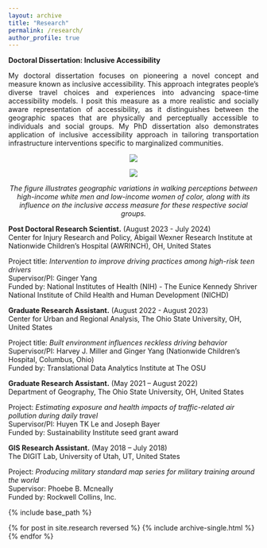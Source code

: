 ```yaml
---
layout: archive
title: "Research"
permalink: /research/
author_profile: true
---
```

<b>Doctoral Dissertation: Inclusive Accessibility</b>
<p align="justify">My doctoral dissertation focuses on pioneering a novel concept and measure known as inclusive accessibility. This approach integrates people’s diverse travel choices and experiences into advancing space-time accessibility models. I posit this measure as a more realistic and socially aware representation of accessibility, as it distinguishes between the geographic spaces that are physically and perceptually accessible to individuals and social groups. My PhD dissertation also demonstrates application of inclusive accessibility approach in tailoring transportation infrastructure interventions specific to marginalized communities. </p>

<p align="center"> <img src="/images/walking impedance.png" style = "border:0"> </p>
<p align="center"> <img src="/images/Inclusive access.png" style = "border:0"> </p>
<p font size = "8" align="center"><i> The figure illustrates geographic variations in walking perceptions between high-income white men and low-income women of color, along with its influence on the inclusive access measure for these respective social groups. </i></p>


<b>Post Doctoral Research Scientist.</b> (August 2023 - July 2024)
<br>Center for Injury Research and Policy, Abigail Wexner Research Institute at Nationwide Children’s Hospital (AWRINCH), OH, United States

Project title: <i>Intervention to improve driving practices among high-risk teen drivers</i>
<br>Supervisor/PI: Ginger Yang
<br>Funded by: National Institutes of Health (NIH) - The Eunice Kennedy Shriver National Institute of Child Health and Human Development (NICHD)

<b>Graduate Research Assistant.</b> (August 2022 - August 2023)
<br>Center for Urban and Regional Analysis, The Ohio State University, OH, United States

Project title: <i>Built environment influences reckless driving behavior</i>
<br>Supervisor/PI: Harvey J. Miller and Ginger Yang (Nationwide Children’s Hospital, Columbus, Ohio)
<br>Funded by: Translational Data Analytics Institute at The OSU

<b>Graduate Research Assistant.</b>	(May 2021 – August 2022)
<br>Department of Geography, The Ohio State University, OH, United States

Project: <i>Estimating exposure and health impacts of traffic-related air pollution during daily travel</i>
<br>Supervisor/PI: Huyen TK Le and Joseph Bayer
<br>Funded by: Sustainability Institute seed grant award

<b>GIS Research Assistant.</b>	(May 2018 – July 2018)
<br>The DIGIT Lab, University of Utah, UT, United States

Project: <i>Producing military standard map series for military training around the world</i>
<br>Supervisor: Phoebe B. Mcneally
<br>Funded by: Rockwell Collins, Inc.


{% include base_path %}

{% for post in site.research reversed %}
  {% include archive-single.html %}
{% endfor %}
